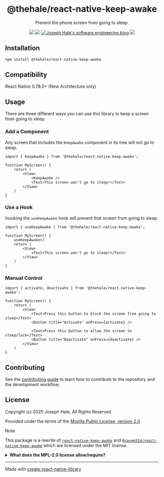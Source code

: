<div align="center">

# @thehale/react-native-keep-awake

Prevent the phone screen from going to sleep.

<!-- BADGES -->
[![](https://badgen.net/github/license/thehale/git-authorship)](https://github.com/thehale/git-authorship/blob/master/LICENSE)
[![](https://badgen.net/badge/icon/Sponsor/pink?icon=github&label)](https://github.com/sponsors/thehale)
[![Joseph Hale's software engineering blog](https://jhale.dev/badges/website.svg)](https://jhale.dev)
[![](https://jhale.dev/badges/follow.svg)](https://www.linkedin.com/comm/mynetwork/discovery-see-all?usecase=PEOPLE_FOLLOWS&followMember=thehale)
</div>

## Installation


```sh
npm install @thehale/react-native-keep-awake
```

## Compatibility

React Native 0.78.0+ (New Architecture only)


## Usage

There are three different ways you can use this library to keep a screen from going to sleep.

### Add a Component

Any screen that includes the `KeepAwake` component in its tree will not go to sleep.

```tsx
import { KeepAwake } from '@thehale/react-native-keep-awake';

function MyScreen() {
    return (
        <View>
            <KeepAwake />
            <Text>This screen won't go to sleep!</Text>
        </View>
    )
}
```

### Use a Hook

Invoking the `useKeepAwake` hook will prevent that screen from going to sleep.

```tsx
import { useKeepAwake } from '@thehale/react-native-keep-awake';

function MyScreen() {
    useKeepAwake()
    return (
        <View>
            <Text>This screen won't go to sleep!</Text>
        </View>
    )
}
```

### Manual Control

```tsx
import { activate, deactivate } from '@thehale/react-native-keep-awake';

function MyScreen() {
    return (
        <View>
            <Text>Press this button to block the screen from going to sleep</Text>
            <Button title="Activate" onPress={activate} />
            
            <Text>Press this button to allow the screen to sleep/lock</Text>
            <Button title="Deactivate" onPress={deactivate} />
        </View>
    )
}
```

## Contributing

See the [contributing guide](CONTRIBUTING.md) to learn how to contribute to the repository and the development workflow.

## License
Copyright (c) 2025 Joseph Hale, All Rights Reserved

Provided under the terms of the [Mozilla Public License, version 2.0](./LICENSE)

> [!NOTE]
> This package is a rewrite of [`react-native-keep-awake`](https://github.com/corbt/react-native-keep-awake) and [`@sayem314/react-native-keep-awake`](https://github.com/sayem314/react-native-keep-awake) which are licensed under the MIT license.

<details>

<summary><b>What does the MPL-2.0 license allow/require?</b></summary>

### TL;DR

You can use files from this project in both open source and proprietary
applications, provided you include the above attribution. However, if
you modify any code in this project, or copy blocks of it into your own
code, you must publicly share the resulting files (note, not your whole
program) under the MPL-2.0. The best way to do this is via a Pull
Request back into this project.

If you have any other questions, you may also find Mozilla's [official
FAQ](https://www.mozilla.org/en-US/MPL/2.0/FAQ/) for the MPL-2.0 license
insightful.

If you dislike this license, you can contact me about negotiating a paid
contract with different terms.

**Disclaimer:** This TL;DR is just a summary. All legal questions
regarding usage of this project must be handled according to the
official terms specified in the `LICENSE` file.

### Why the MPL-2.0 license?

I believe that an open-source software license should ensure that code
can be used everywhere.

Strict copyleft licenses, like the GPL family of licenses, fail to
fulfill that vision because they only permit code to be used in other
GPL-licensed projects. Permissive licenses, like the MIT and Apache
licenses, allow code to be used everywhere but fail to prevent
proprietary or GPL-licensed projects from limiting access to any
improvements they make.

In contrast, the MPL-2.0 license allows code to be used in any software
project, while ensuring that any improvements remain available for
everyone.

</details>

---

Made with [create-react-native-library](https://github.com/callstack/react-native-builder-bob)
